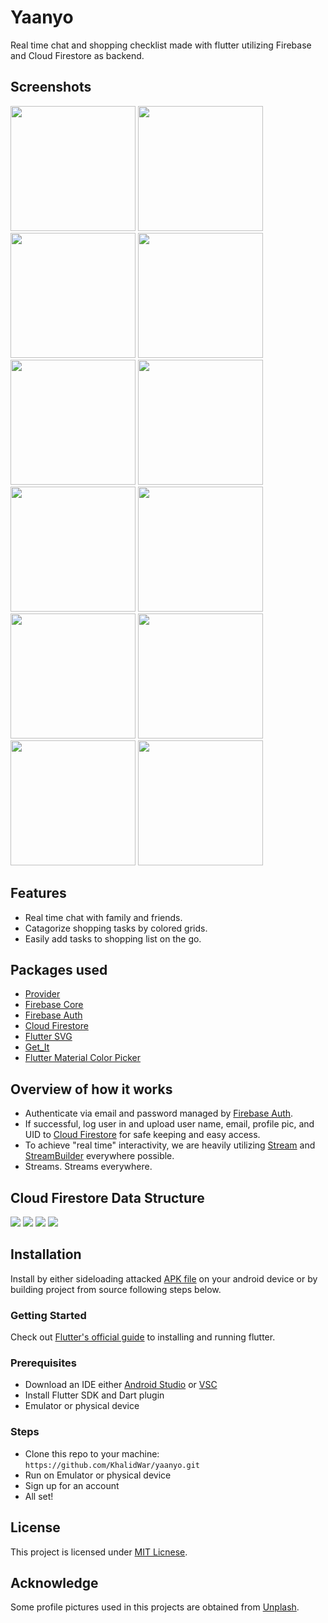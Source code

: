 # Yaanyo
Real time chat and shopping checklist made with flutter utilizing Firebase and Cloud Firestore as backend.


## Screenshots
<img src="readme_assets/sign_in.jpg" width="200"> <img src="readme_assets/chat_tab_empty.jpg" width="200"> <img src="readme_assets/start_new_chat.jpg" width="200"> <img src="readme_assets/chat_screen.jpg" width="200"> <img src="readme_assets/profile_tab.jpg" width="200">
<img src="readme_assets/chat_tab.jpg" width="200"> <img src="readme_assets/chat_screen_reply.jpg" width="200">
<img src="readme_assets/shopping_tab_empty.jpg" width="200"> <img src="readme_assets/create_new_grid.jpg" width="200"> <img src="readme_assets/shopping_tab_grids.jpg" width="200"> <img src="readme_assets/shopping_task_screen.jpg" width="200"> <img src="readme_assets/shopping_task_screen2.jpg" width="200">


## Features
- Real time chat with family and friends.
- Catagorize shopping tasks by colored grids.
- Easily add tasks to shopping list on the go.


## Packages used
- [Provider](https://pub.dev/packages/provider)
- [Firebase Core](https://pub.dev/packages/firebase_core)
- [Firebase Auth](https://pub.dev/packages/firebase_auth)
- [Cloud Firestore](https://pub.dev/packages/cloud_firestore)
- [Flutter SVG](https://pub.dev/packages/flutter_svg)
- [Get_It](https://pub.dev/packages/get_it)
- [Flutter Material Color Picker](https://pub.dev/packages/flutter_material_color_picker)


## Overview of how it works
- Authenticate via email and password managed by [Firebase Auth](https://pub.dev/packages/firebase_auth).
- If successful, log user in and upload user name, email, profile pic, and UID to [Cloud Firestore](https://pub.dev/packages/cloud_firestore) for safe keeping and easy access.
- To achieve "real time" interactivity, we are heavily utilizing [Stream](https://api.flutter.dev/flutter/dart-async/Stream-class.html) and [StreamBuilder](https://api.flutter.dev/flutter/widgets/StreamBuilder-class.html) everywhere possible.
- Streams. Streams everywhere.


## Cloud Firestore Data Structure
<img src="readme_assets/chatRooms.png"> <img src="readme_assets/chats.png"> <img src="readme_assets/shoppingGrid.png"> <img src="readme_assets/shoppingTask.png">


## Installation
Install by either sideloading attacked [APK file](https://github.com/KhalidWar/yaanyo/releases) on your android device or by building project from source following steps below.

### Getting Started
Check out [Flutter's official guide](https://flutter.dev/docs/get-started/install) to installing and running flutter.

### Prerequisites
- Download an IDE either [Android Studio](https://developer.android.com/studio) or [VSC](https://code.visualstudio.com/)
- Install Flutter SDK and Dart plugin
- Emulator or physical device

### Steps
- Clone this repo to your machine: `https://github.com/KhalidWar/yaanyo.git`
- Run on Emulator or physical device
- Sign up for an account
- All set!

## License
This project is licensed under [MIT Licnese](https://github.com/KhalidWar/yaanyo/blob/master/LICENSE).

## Acknowledge
Some profile pictures used in this projects are obtained from [Unplash](https://unsplash.com/).
